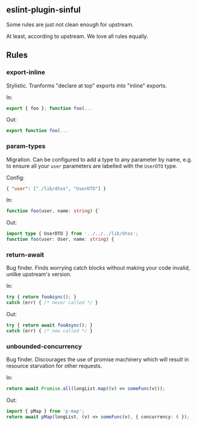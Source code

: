 ## eslint-plugin-sinful

Some rules are just not clean enough for upstream.

At least, according to upstream. We love all rules equally.


## Rules

### export-inline

Stylistic. Tranforms "declare at top" exports into "inline" exports.

In:
```typescript
export { foo }; function foo(...
```

Out:
```typescript
export function foo(...
```


### param-types

Migration. Can be configured to add a type to any parameter by name,
e.g. to ensure all your `user` parameters are labelled with the `UserDTO`
type.

Config:
```json
{ "user": ["./lib/dtos", "UserDTO"] }
```

 In:
```typescript 
function foo(user, name: string) {`  
```

Out:
```typescript
import type { UserDTO } from '../../../lib/dtos';
function foo(user: User, name: string) {
```


### return-await

Bug finder. Finds worrying catch blocks without making your
code invalid, unlike upstream's version.

In:
```typescript
try { return fooAsync(); }
catch (err) { /* never called */ }
```

Out:
```typescript
try { return await fooAsync(); }
catch (err) { /* now called */ }
```

### unbounded-concurrency

Bug finder. Discourages the use of promise machinery which will
result in resource starvation for other requests.

In:
```typescript
return await Promise.all(longList.map((v) => someFunc(v)));
```

Out:
```typescript
import { pMap } from 'p-map';
return await pMap(longList, (v) => someFunc(v), { concurrency: 6 });
```
